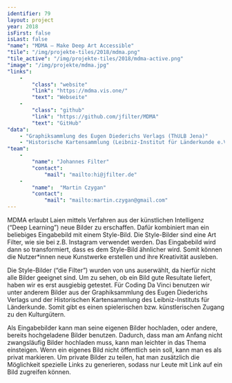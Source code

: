 ```yaml
---
identifier: 79
layout: project
year: 2018
isFirst: false
isLast: false
"name": "MDMA – Make Deep Art Accessible"
"tile": "/img/projekte-tiles/2018/mdma.png"
"tile_active": "/img/projekte-tiles/2018/mdma-active.png"
"image": "/img/projekte/mdma.jpg"
"links":
    -
        "class": "website"
        "link": "https://mdma.vis.one/"
        "text": "Webseite"
    -
        "class": "github"
        "link": "https://github.com/jfilter/MDMA"
        "text": "GitHub"
"data":
    - "Graphiksammlung des Eugen Diederichs Verlags (ThULB Jena)"
    - "Historische Kartensammlung (Leibniz-Institut für Länderkunde e.V., Geographische Zentralbibliothek)"
"team":
    -
        "name": "Johannes Filter"
        "contact":
            "mail": "mailto:hi@jfilter.de"
    -
        "name":  "Martin Czygan"
        "contact":
            "mail": "mailto:martin.czygan@gmail.com"
---
```

MDMA erlaubt Laien mittels Verfahren aus der künstlichen Intelligenz (“Deep Learning”) neue Bilder zu erschaffen. Dafür kombiniert man ein beliebiges Eingabebild mit einem Style-Bild. Die Style-Bilder sind eine Art Filter, wie sie bei z.B. Instagram verwendet werden. Das Eingabebild wird dann so transformiert, dass es dem Style-Bild ähnlicher wird. Somit können die Nutzer*innen neue Kunstwerke erstellen und ihre Kreativität ausleben.

Die Style-Bilder (“die Filter”) wurden von uns auserwählt, da hierfür nicht alle Bilder geeignet sind. Um zu sehen, ob ein Bild gute Resultate liefert, haben wir es erst ausgiebig getestet. Für Coding Da Vinci benutzen wir unter anderem Bilder aus der Graphiksammlung des Eugen Diederichs Verlags und der Historischen Kartensammlung des Leibniz-Instituts für Länderkunde. Somit gibt es einen spielerischen bzw. künstlerischen Zugang zu den Kulturgütern.

Als Eingabebilder kann man seine eigenen Bilder hochladen, oder andere, bereits hochgeladene Bilder benutzen. Dadurch, dass man am Anfang nicht zwangsläufig Bilder hochladen muss, kann man leichter in das Thema einsteigen. Wenn ein eigenes Bild nicht öffentlich sein soll, kann man es als privat markieren. Um private Bilder zu teilen, hat man zusätzlich die Möglichkeit spezielle Links zu generieren, sodass nur Leute mit Link auf ein Bild zugreifen können.
